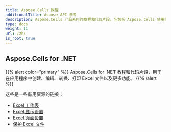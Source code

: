 ```yaml
---
title: Aspose.Cells 教程
additionalTitle: Aspose API 参考
description: Aspose.Cells 产品系列的教程和代码片段。它包括 Aspose.Cells 使用的基础和高级教程。
type: docs
weight: 11
url: /zh/
is_root: true
---
```


## Aspose.Cells for .NET
{{% alert color="primary" %}}
Aspose.Cells for .NET 教程和代码片段，用于在应用程序中创建、编辑、转换、打印 Excel 文件以及更多功能。 
{{% /alert %}}

这些是一些有用资源的链接：
 
- [Excel 工作表](./net/excel-worksheet-csharp-tutorials/)
- [Excel 显示设置](./net/excel-display-settings-csharp-tutorials)
- [Excel 页面设置](./net/excel-page-setup)
- [保护 Excel 文件](./net/protect-excel-file/)